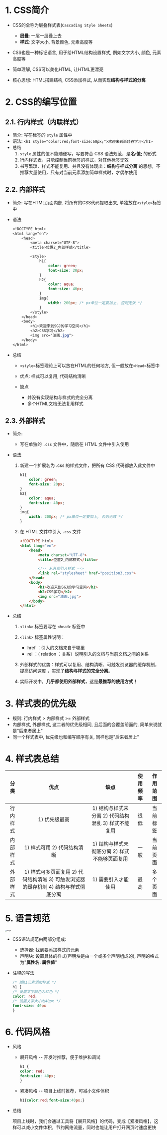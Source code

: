 # 1. CSS简介

* CSS的全称为层叠样式表(`Cascading Style Sheets`)
  * **层叠**: 一层一层叠上去
  * **样式**: 文字大小, 背景颜色, 元素高度等

* CSS也是一种标记语言, 用于给HTML结构设置样式, 例如文字大小, 颜色, 元素高度等
* 简单理解, CSS可以美化HTML, 让HTML更漂亮
* 核心思想: HTML搭建结构, CSS添加样式, 从而实现**结构与样式的分离**



# 2. CSS的编写位置

## 2.1. 行内样式（内联样式）

* 简介: 写在标签的 `style` 属性中
* 语法: `<h1 style="color:red;font-size:60px;">欢迎来到尚硅谷学习</h1>`
* 总结
  1. `style` 属性的值不能随便写，写要符合 CSS 语法规范，是**名:值;** 的形式
  2. 行内样式表，只能控制当前标签的样式，对其他标签无效
  3. 书写繁琐、样式不能复用、并且没有体现出：**结构与样式分离** 的思想，不推荐大量使用，只有对当前元素添加简单样式时，才偶尔使用



## 2.2. 内部样式

* 简介: 写在HTML页面内部, 将所有的CSS代码提取出来, 单独放在`<style>`标签中

* 语法

  ```css
  <!DOCTYPE html>
  <html lang="en">
      <head>
          <meta charset="UTF-8">
          <title>位置2_内部样式</title>
  
          <style>
              h1{
                  color: green;
                  font-size: 20px;
              }
              h2{
                  color: aqua;
                  font-size: 40px;
              }
              img{
                  width: 200px; /* px单位一定要加上, 否则无效 */
              }
          </style>
      </head>
      <body>
          <h1>欢迎来到SGJ的学习空间</h1>
          <h2>CSS学习</h2>
          <img src="油画.jpg">
      </body>
  </html>
  ```

* 总结

  * `<style>`标签理论上可以放在HTML的任何地方, 但一般放在`<Head>`标签中

  * 优点: 样式可以复用, 代码结构清晰

  * 缺点

    * 并没有实现结构与样式的完全分离
    * 多个HTML文档无法复用样式

    

## 2.3. 外部样式

* 简介:

  * 写在单独的 `.css` 文件中，随后在 HTML 文件中引入使用

* 语法

  1. 新建一个扩展名为 .css 的样式文件，把所有 CSS 代码都放入此文件中

     ```css
     h1{
         color: green;
         font-size: 20px;
     }
     h2{
         color: aqua;
         font-size: 40px;
     }
     img{
         width: 200px; /* px单位一定要加上, 否则无效 */
     }
     ```

  2. 在 HTML 文件中引入 `.css` 文件

     ```html
     <!DOCTYPE html>
     <html lang="en">
         <head>
             <meta charset="UTF-8">
             <title>位置2_内部样式</title>
     
             <!-- 从外部引入样式 -->
             <link rel="stylesheet" href="position3.css">
         </head>
         <body>
             <h1>欢迎来到SGJ的学习空间</h1>
             <h2>CSS学习</h2>
             <img src="油画.jpg">
         </body>
     </html>
     ```

* 总结

  1. `<link>` 标签要写在 `<head>` 标签中
  2. `<link>` 标签属性说明：
     * href ：引入的文档来自于哪里
     * rel ：( relation ：关系）说明引入的文档与当前文档之间的关系

  3. 外部样式的优势：样式可以复用、结构清晰、可触发浏览器的缓存机制，提高访问速度 ，实现了**结构与样式的完全分离**。

  4. 实际开发中，**几乎都使用外部样式**，这是**最推荐的使用方式！**



# 3. 样式表的优先级

* 规则: 行内样式 > 内部样式 >= 外部样式
* 内部样式, 外部样式, 这二者的优先级相同, 且后面的会覆盖前面的, 简单来说就是"后来者居上"
* 同一个样式表中, 优先级也和编写顺序有关, 同样也是"后来者居上"



# 4. 样式表总结

|   分类   |                             优点                             |                         缺点                         | 使用频率 | 作用范围 |
| :------: | :----------------------------------------------------------: | :--------------------------------------------------: | :------: | :------: |
| 行内样式 |                        1) 优先级最高                         | 1) 结构与样式未分离 2) 代码结构混乱  3) 样式不能复用 |   很低   | 当前标签 |
| 内部样式 |                 1) 样式可用  2) 代码结构清晰                 |    1) 结构与样式未彻底分离 2) 样式不能够页面复用     |   一般   | 当前页面 |
| 外部样式 | 1) 样式可多页面复用 2) 代码结构清晰 3) 可触发浏览器的缓存机制 4) 结构与样式彻底分离 |                 1) 需要引入才能使用                  |   最高   | 多个页面 |



# 5. 语言规范

<img src="https://dawn1314.oss-cn-beijing.aliyuncs.com/typoraimg/202311131505786.png" alt="image" style="zoom: 33%;" />

* CSS语法规范由两部分组成:

  * 选择器: 找到要添加样式的元素
  * 声明块: 设置具体的样式(声明块是由一个或多个声明组成的), 声明的格式为"**属性名: 属性值**"

* 注释的写法

  ```css
  /* 给h1元素添加样式 */
  h1 {
  /* 设置文字颜色为红色 */
  color: red;
  /* 设置文字大小为40px */
  font-size: 40px
  }
  ```

  

# 6.  代码风格

* 风格

  * 展开风格 -- 开发时推荐，便于维护和调试

    ```css
    h1 {
    color: red;
    font-size: 40px;
    }
    ```

  * 紧凑风格 -- 项目上线时推荐，可减小文件体积

    ```css
    h1{color:red;font-size:40px;}
    ```

* 总结

  项目上线时，我们会通过工具将【展开风格】的代码，变成【紧凑风格】，这样可以减小文件体积，节约网络流量，同时也能让用户打开网页时速度更快
